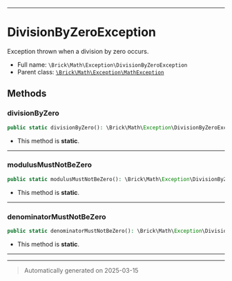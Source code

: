 ***

# DivisionByZeroException

Exception thrown when a division by zero occurs.



* Full name: `\Brick\Math\Exception\DivisionByZeroException`
* Parent class: [`\Brick\Math\Exception\MathException`](./MathException.md)




## Methods


### divisionByZero



```php
public static divisionByZero(): \Brick\Math\Exception\DivisionByZeroException
```



* This method is **static**.








***

### modulusMustNotBeZero



```php
public static modulusMustNotBeZero(): \Brick\Math\Exception\DivisionByZeroException
```



* This method is **static**.








***

### denominatorMustNotBeZero



```php
public static denominatorMustNotBeZero(): \Brick\Math\Exception\DivisionByZeroException
```



* This method is **static**.








***


***
> Automatically generated on 2025-03-15
